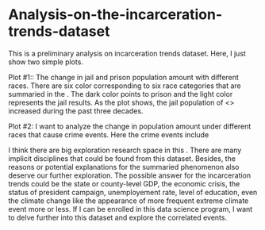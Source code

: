 # Analysis-on-the-incarceration-trends-dataset
This is a preliminary analysis on incarceration trends dataset. 
Here, I just show two simple plots. 

Plot #1::
The change in jail and prison population amount with different races. There are six color corresponding to six race categories that are summaried in the <incarceration dataset>. The dark color points to prison and the light color represents the jail results. As the plot shows, the jail population of <> increased during the past three decades. 
  
  
  
Plot #2: 
I want to analyze the change in population amount under different races that cause crime events. Here the crime events include 



I think there are big exploration research space in this <incarceration dataset>. There are many implicit disciplines that could be found from this dataset. Besides, the reasons or potential explanations for the summaried phenomenon also deserve our further exploration. The possible answer for the incarceration trends could be the state or county-level GDP, the economic crisis, the status of president campaign, unemployement rate, level of education, even the climate change like the appearance of more frequent extreme climate event more or less. If I can be enrolled in this data science program, I want to delve further into this dataset and explore the correlated events. 
